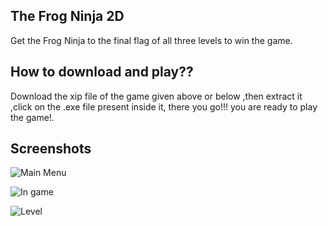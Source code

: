 
## The Frog Ninja 2D

Get the Frog Ninja to the final flag of all three levels to win the game.



## How to download and play??

Download the xip file of the game given above or below ,then extract it ,click on the .exe file present inside it, there you go!!! you are ready to play the game!.


## Screenshots

![Main Menu](https://raw.githubusercontent.com/BlueHeart0065/Projects/main/Game%20Screenshots/Screenshot%202023-03-02%20184956.png)

![In game](https://raw.githubusercontent.com/BlueHeart0065/Projects/main/Game%20Screenshots/Screenshot%202023-03-02%20185234.png)

![Level](https://raw.githubusercontent.com/BlueHeart0065/Projects/main/Game%20Screenshots/Screenshot%202023-03-02%20185552.png)


